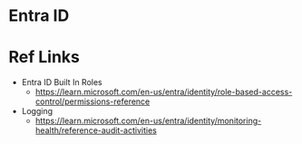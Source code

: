 # Entra ID 


# Ref Links
- Entra ID Built In Roles
  - https://learn.microsoft.com/en-us/entra/identity/role-based-access-control/permissions-reference
- Logging 
  - https://learn.microsoft.com/en-us/entra/identity/monitoring-health/reference-audit-activities
